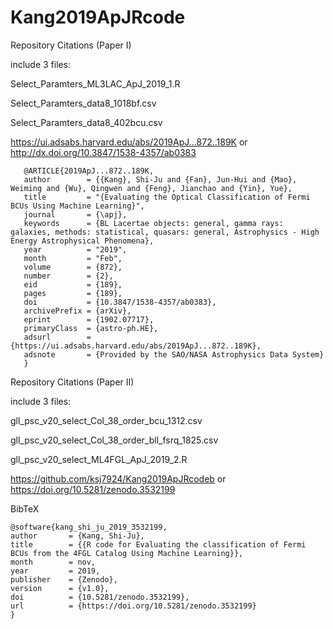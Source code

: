 # Kang2019ApJRcode

Repository Citations (Paper I)

include 3 files:

Select_Paramters_ML3LAC_ApJ_2019_1.R

Select_Paramters_data8_1018bf.csv

Select_Paramters_data8_402bcu.csv

https://ui.adsabs.harvard.edu/abs/2019ApJ...872..189K  or  http://dx.doi.org/10.3847/1538-4357/ab0383

       
       
       @ARTICLE{2019ApJ...872..189K, 
       author        = {{Kang}, Shi-Ju and {Fan}, Jun-Hui and {Mao}, Weiming and {Wu}, Qingwen and {Feng}, Jianchao and {Yin}, Yue},  
       title         = "{Evaluating the Optical Classification of Fermi BCUs Using Machine Learning}", 
       journal       = {\apj},
       keywords      = {BL Lacertae objects: general, gamma rays: galaxies, methods: statistical, quasars: general, Astrophysics - High Energy Astrophysical Phenomena},
       year          = "2019",
       month         = "Feb",
       volume        = {872},
       number        = {2},
       eid           = {189},
       pages         = {189},
       doi           = {10.3847/1538-4357/ab0383},
       archivePrefix = {arXiv},
       eprint        = {1902.07717},
       primaryClass  = {astro-ph.HE},
       adsurl        = {https://ui.adsabs.harvard.edu/abs/2019ApJ...872..189K},
       adsnote       = {Provided by the SAO/NASA Astrophysics Data System}
       }
       
       
Repository Citations (Paper II)

include 3 files:

gll_psc_v20_select_Col_38_order_bcu_1312.csv

gll_psc_v20_select_Col_38_order_bll_fsrq_1825.csv

gll_psc_v20_select_ML4FGL_ApJ_2019_2.R

https://github.com/ksj7924/Kang2019ApJRcodeb or https://doi.org/10.5281/zenodo.3532199 
     
BibTeX

    @software{kang_shi_ju_2019_3532199,
    author       = {Kang, Shi-Ju},
    title        = {{R code for Evaluating the classification of Fermi BCUs from the 4FGL Catalog Using Machine Learning}},
    month        = nov,
    year         = 2019,
    publisher    = {Zenodo},
    version      = {v1.0},
    doi          = {10.5281/zenodo.3532199},
    url          = {https://doi.org/10.5281/zenodo.3532199}
    }

